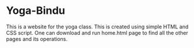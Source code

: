 # Yoga-Bindu
This is a website for the yoga class. This is created using simple HTML and CSS script. One can download and run home.html page to find all the other pages and its operations.
